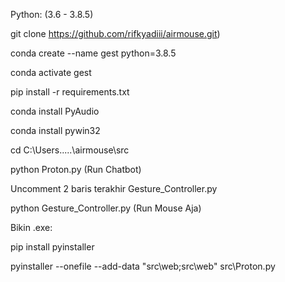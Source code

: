 Python: (3.6 - 3.8.5)

git clone https://github.com/rifkyadiii/airmouse.git)

conda create --name gest python=3.8.5

conda activate gest

pip install -r requirements.txt

conda install PyAudio

conda install pywin32

cd C:\Users\.....\airmouse\src

python Proton.py (Run Chatbot)

Uncomment 2 baris terakhir Gesture_Controller.py

python Gesture_Controller.py (Run Mouse Aja)


Bikin .exe:

pip install pyinstaller

pyinstaller --onefile --add-data "src\\web;src\\web" src\\Proton.py

